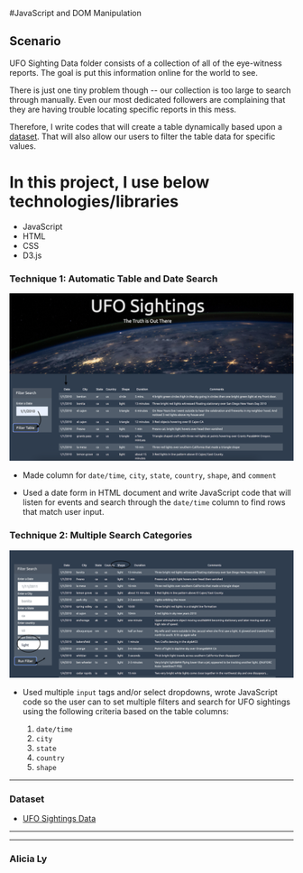 #JavaScript and DOM Manipulation

## Scenario

UFO Sighting Data folder consists of a collection of all of the eye-witness reports. The goal is put this information online for the world to see.

There is just one tiny problem though -- our collection is too large to search through manually. Even our most dedicated followers are complaining that they are having trouble locating specific reports in this mess.

Therefore, I write codes that will create a table dynamically based upon a [dataset](StarterCode/static/js/data.js). That will also allow our users to filter the table data for specific values. 


# In this project, I use below technologies/libraries

  - JavaScript
  - HTML
  - CSS
  - D3.js
 

### Technique 1: Automatic Table and Date Search


![FilterByDateTime](Images/filter-datetime.png)

* Made column for `date/time`, `city`, `state`, `country`, `shape`, and `comment` 

* Used a date form in HTML document and write JavaScript code that will listen for events and search through the `date/time` column to find rows that match user input.

### Technique 2: Multiple Search Categories

![FilterByShape](Images/multi-filter.png)

* Used multiple `input` tags and/or select dropdowns, wrote JavaScript code so the user can to set multiple filters and search for UFO sightings using the following criteria based on the table columns:

  1. `date/time`
  2. `city`
  3. `state`
  4. `country`
  5. `shape`

- - -

### Dataset

* [UFO Sightings Data](StarterCode/static/js/data.js)

- - -

- - -

### Alicia Ly
